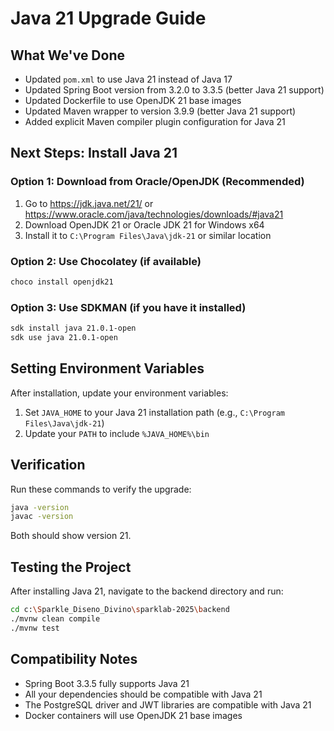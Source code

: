 # Java 21 Upgrade Guide

## What We've Done
- Updated `pom.xml` to use Java 21 instead of Java 17
- Updated Spring Boot version from 3.2.0 to 3.3.5 (better Java 21 support)
- Updated Dockerfile to use OpenJDK 21 base images
- Updated Maven wrapper to version 3.9.9 (better Java 21 support)
- Added explicit Maven compiler plugin configuration for Java 21

## Next Steps: Install Java 21

### Option 1: Download from Oracle/OpenJDK (Recommended)
1. Go to https://jdk.java.net/21/ or https://www.oracle.com/java/technologies/downloads/#java21
2. Download OpenJDK 21 or Oracle JDK 21 for Windows x64
3. Install it to `C:\Program Files\Java\jdk-21` or similar location

### Option 2: Use Chocolatey (if available)
```bash
choco install openjdk21
```

### Option 3: Use SDKMAN (if you have it installed)
```bash
sdk install java 21.0.1-open
sdk use java 21.0.1-open
```

## Setting Environment Variables
After installation, update your environment variables:

1. Set `JAVA_HOME` to your Java 21 installation path (e.g., `C:\Program Files\Java\jdk-21`)
2. Update your `PATH` to include `%JAVA_HOME%\bin`

## Verification
Run these commands to verify the upgrade:
```bash
java -version
javac -version
```
Both should show version 21.

## Testing the Project
After installing Java 21, navigate to the backend directory and run:
```bash
cd c:\Sparkle_Diseno_Divino\sparklab-2025\backend
./mvnw clean compile
./mvnw test
```

## Compatibility Notes
- Spring Boot 3.3.5 fully supports Java 21
- All your dependencies should be compatible with Java 21
- The PostgreSQL driver and JWT libraries are compatible with Java 21
- Docker containers will use OpenJDK 21 base images